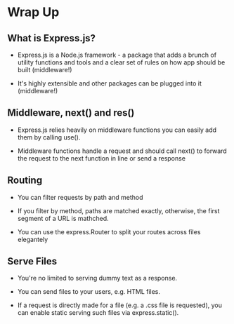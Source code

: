 # Wrap Up

## What is Express.js?
* Express.js is a Node.js framework - a package that adds a brunch of utility functions and tools and a clear set of rules on how app should be built (middleware!)

* It's highly extensible and other packages can be plugged into it (middleware!)

## Middleware, next() and res()
* Express.js relies heavily on middleware functions you can easily add them by calling use().

* Middleware functions handle a request and should call next() to forward the request to the next function in line or send a response

## Routing
* You can filter requests by path and method

* If you filter by method, paths are matched exactly, otherwise, the first segment of a URL is mathched.

* You can use the express.Router to split your routes across files elegantely

## Serve Files
* You're no limited to serving dummy text as a response.

* You can send files to your users, e.g. HTML files.

* If a request is directly made for a file (e.g. a .css file is requested), you can enable static serving such files via express.static().